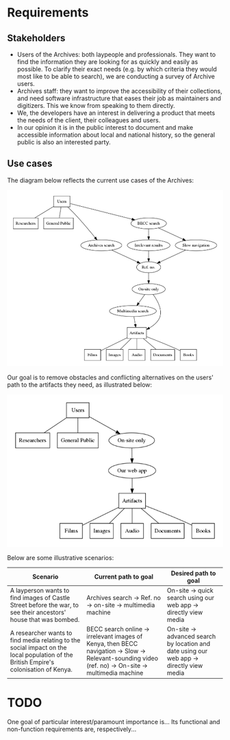 # Requirements

## Stakeholders

* Users of the Archives: both laypeople and professionals. They want to find
  the information they are looking for as quickly and easily as possible. To
  clarify their exact needs (e.g. by which criteria they would most like to be
  able to search), we are conducting a survey of Archive users.
* Archives staff: they want to improve the accessibility of their collections,
  and need software infrastructure that eases their job as maintainers and
  digitizers. This we know from speaking to them directly.
* We, the developers have an interest in delivering a product that meets the
  needs of the client, their colleagues and users.
* In our opinion it is in the public interest to document and make accessible
  information about local and national history, so the general public is also
  an interested party.

## Use cases

The diagram below reflects the current use cases of the Archives:

![](graphviz/domain-model.png?raw=true)

Our goal is to remove obstacles and conflicting alternatives on the users' path
to the artifacts they need, as illustrated below:

![](graphviz/reqs2.png?raw=true)

Below are some illustrative scenarios:

Scenario | Current path to goal | Desired path to goal
---------|----------------------|----------------------
A layperson wants to find images of Castle Street before the war, to see their ancestors' house that was bombed. | Archives search -> Ref. no -> on-site -> multimedia machine | On-site -> quick search using our web app &rightarrow; directly view media
A researcher wants to find media relating to the social impact on the local population of the British Empire's colonisation of Kenya. | BECC search online -> irrelevant images of Kenya, then BECC navigation -> Slow -> Relevant-sounding video (ref. no) -> On-site -> multimedia machine | On-site -> advanced search by location and date using our web app -> directly view media

# TODO

One goal of particular interest/paramount importance is... Its functional and
non-function requirements are, respectively...

